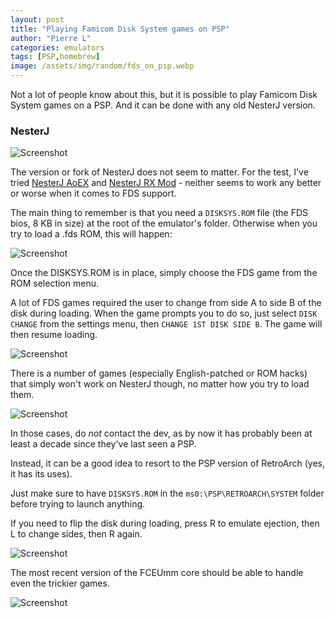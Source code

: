 ```yaml
---
layout: post
title: "Playing Famicom Disk System games on PSP"
author: "Pierre L"
categories: emulators
tags: [PSP,homebrew]
image: /assets/img/random/fds_on_psp.webp
---
```


Not a lot of people know about this, but it is possible to play Famicom Disk System games on a PSP. And it can be done with any old NesterJ version.

### NesterJ

![Screenshot](https://github.com/PSP-Archive/PSP-Archive.github.io/raw/gh-pages/assets/img/snaps/fds_psp_f1.webp) 

The version or fork of NesterJ does not seem to matter. For the test, I've tried [NesterJ AoEX](https://archive.org/details/nintendo-nester-j-ao-ex-r-3.7z) and [NesterJ RX Mod](https://archive.org/details/nester-j-112-rx-mod-20160324.7z) - neither seems to work any better or worse when it comes to FDS support.

The main thing to remember is that you need a `DISKSYS.ROM` file (the FDS bios, 8 KB in size) at the root of the emulator's folder. Otherwise when you try to load a .fds ROM, this will happen:

![Screenshot](https://github.com/PSP-Archive/PSP-Archive.github.io/raw/gh-pages/assets/img/snaps/fds_no_bios.webp) 

Once the DISKSYS.ROM is in place, simply choose the FDS game from the ROM selection menu.

A lot of FDS games required the user to change from side A to side B of the disk during loading. When the game prompts you to do so, just select `DISK CHANGE` from the settings menu, then `CHANGE 1ST DISK SIDE B`. The game will then resume loading.

![Screenshot](https://github.com/PSP-Archive/PSP-Archive.github.io/raw/gh-pages/assets/img/snaps/fds_nesterj_disk_change.webp) 

There is a number of games (especially English-patched or ROM hacks) that simply won't work on NesterJ though, no matter how you try to load them.

![Screenshot](https://github.com/PSP-Archive/PSP-Archive.github.io/raw/gh-pages/assets/img/snaps/fds_unsupported_nesterj.webp) 

In those cases, do *not* contact the dev, as by now it has probably been at least a decade since they've last seen a PSP. 

Instead, it can be a good idea to resort to the PSP version of RetroArch (yes, it has its uses).

Just make sure to have `DISKSYS.ROM` in the `ms0:\PSP\RETROARCH\SYSTEM` folder before trying to launch anything.

If you need to flip the disk during loading, press R to emulate ejection, then L to change sides, then R again.

![Screenshot](https://github.com/PSP-Archive/PSP-Archive.github.io/raw/gh-pages/assets/img/snaps/fds_retroarch_flip.webp) 

The most recent version of the FCEUmm core should be able to handle even the trickier games.

![Screenshot](https://github.com/PSP-Archive/PSP-Archive.github.io/raw/gh-pages/assets/img/snaps/fds_retroarch_ingame.webp) 
